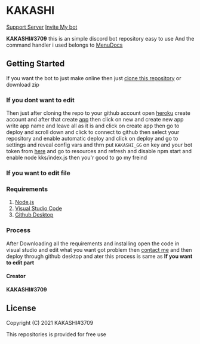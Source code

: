 # KAKASHI
 [Support Server](https://discord.gg/cjAHPfyy6d)
 [Invite My bot](https://discord.com/api/oauth2/authorize?client_id=760923630212874251&permissions=8&scope=bot)

**KAKASHI#3709** this is an simple discord bot repository easy to use
And the command handler i used belongs to [MenuDocs](https://github.com/MenuDocs)

## Getting Started
If you want the bot to just make online then just [clone this repository](https://github.com/kakashidracq/Kakashi-Easy-Discord) or download zip

### If you dont want to edit
Then just after cloning the repo to your github account open [heroku](https://heroku.com/) create account and after that create [app](https://dashboard.heroku.com/apps) then click on new and create new app write app name and leave all as it is and click on create app
then go to deploy and scroll down and click to connect to github then select your repository
and enable automatic deploy and click on deploy
and go to settings and reveal config vars and thrn put ```KAKASHI_GG``` on key and 
your bot token from [here](https://discord.com/developers/applications/)
and go to resources and refresh and disable npm start and enable node kks/index.js
then you'r good to go my freind

### If you want to edit file
### Requirements
1. [Node.js](https://nodejs.org/en/)
2. [Visual Studio Code](https://code.visualstudio.com/)
3. [Github Desktop](https://desktop.github.com/)
### Process
After Downloading all the requirements and installing open the code in visual studio and edit what you want
got problem then [contact me](https://discord.gg/cjAHPfyy6d)
and then deploy through github desktop and ater this process is same as **If you want to edit part**

#### Creator
**KAKASHI#3709**

## License
Copyright (C) 2021 KAKASHI#3709

This repositories is provided for free use 
